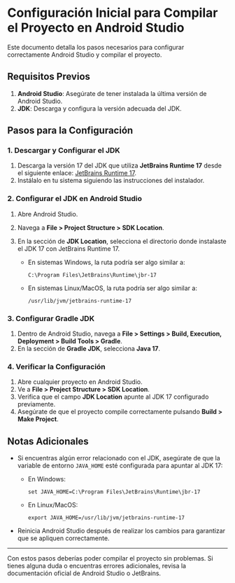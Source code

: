 # Configuración Inicial para Compilar el Proyecto en Android Studio

Este documento detalla los pasos necesarios para configurar correctamente Android Studio y compilar el proyecto.

## Requisitos Previos

1. **Android Studio**: Asegúrate de tener instalada la última versión de Android Studio.
2. **JDK**: Descarga y configura la versión adecuada del JDK.

## Pasos para la Configuración

### 1. Descargar y Configurar el JDK

1. Descarga la versión 17 del JDK que utiliza **JetBrains Runtime 17** desde el siguiente enlace: [JetBrains Runtime 17](https://www.jetbrains.com/help/idea/sdk.html).
2. Instálalo en tu sistema siguiendo las instrucciones del instalador.

### 2. Configurar el JDK en Android Studio

1. Abre Android Studio.
2. Navega a **File > Project Structure > SDK Location**.
3. En la sección de **JDK Location**, selecciona el directorio donde instalaste el JDK 17 con JetBrains Runtime 17.

   - En sistemas Windows, la ruta podría ser algo similar a:
     ```
     C:\Program Files\JetBrains\Runtime\jbr-17
     ```
   - En sistemas Linux/MacOS, la ruta podría ser algo similar a:
     ```
     /usr/lib/jvm/jetbrains-runtime-17
     ```

### 3. Configurar Gradle JDK

1. Dentro de Android Studio, navega a **File > Settings > Build, Execution, Deployment > Build Tools > Gradle**.
2. En la sección de **Gradle JDK**, selecciona **Java 17**.

### 4. Verificar la Configuración

1. Abre cualquier proyecto en Android Studio.
2. Ve a **File > Project Structure > SDK Location**.
3. Verifica que el campo **JDK Location** apunte al JDK 17 configurado previamente.
4. Asegúrate de que el proyecto compile correctamente pulsando **Build > Make Project**.

## Notas Adicionales

- Si encuentras algún error relacionado con el JDK, asegúrate de que la variable de entorno `JAVA_HOME` esté configurada para apuntar al JDK 17:

  - En Windows:
    ```
    set JAVA_HOME=C:\Program Files\JetBrains\Runtime\jbr-17
    ```
  - En Linux/MacOS:
    ```
    export JAVA_HOME=/usr/lib/jvm/jetbrains-runtime-17
    ```

- Reinicia Android Studio después de realizar los cambios para garantizar que se apliquen correctamente.

---

Con estos pasos deberías poder compilar el proyecto sin problemas. Si tienes alguna duda o encuentras errores adicionales, revisa la documentación oficial de Android Studio o JetBrains.

